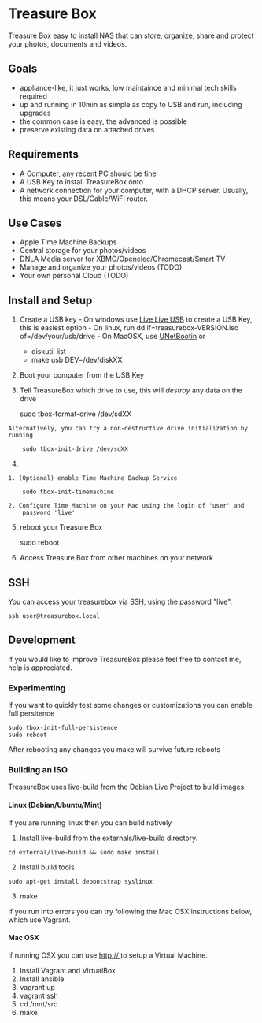 # Treasure Box

Treasure Box easy to install NAS that can store, organize, share and protect your photos, documents and videos.

## Goals

  - appliance-like, it just works, low maintaince and minimal tech skills required
  - up and running in 10min as simple as copy to USB and run, including upgrades
  - the common case is easy, the advanced is possible
  - preserve existing data on attached drives

## Requirements

  - A Computer, any recent PC should be fine
  - A USB Key to install TreasureBox onto
  - A network connection for your computer, with a DHCP server. Usually, this means your DSL/Cable/WiFi router.

## Use Cases

  - Apple Time Machine Backups
  - Central storage for your photos/videos
  - DNLA Media server for XBMC/Openelec/Chromecast/Smart TV
  - Manage and organize your photos/videos (TODO)
  - Your own personal Cloud (TODO)

## Install and Setup

  1. Create a USB key
    - On windows use [Live Live USB][linuxliveusb] to create a USB Key, this is easiest option
    - On linux, run dd if=treasurebox-VERSION.iso of=/dev/your/usb/drive
    - On MacOSX, use [UNetBootin][unetbootin] or 

        - diskutil list
        - make usb DEV=/dev/diskXX

  2. Boot your computer from the USB Key

  3. Tell TreasureBox which drive to use, this will *destroy* any data on the drive

        sudo tbox-format-drive /dev/sdXX

    Alternatively, you can try a non-destructive drive initialization by running

        sudo tbox-init-drive /dev/sdXX

  4.
    1. (Optional) enable Time Machine Backup Service

        sudo tbox-init-timemachine

    2. Configure Time Machine on your Mac using the login of 'user' and
        password 'live'

  5. reboot your Treasure Box

        sudo reboot

  6. Access Treasure Box from other machines on your network

## SSH

You can access your treasurebox via SSH, using the password "live".

    ssh user@treasurebox.local

## Development
If you would like to improve TreasureBox please feel free to contact me,
help is appreciated.


### Experimenting

If you want to quickly test some changes or customizations you can enable full persitence

    sudo tbox-init-full-persistence
    sudo reboot

After rebooting any changes you make will survive future reboots


### Building an ISO

TreasureBox uses live-build from the Debian Live Project to build images.

#### Linux (Debian/Ubuntu/Mint)
If you are running linux then you can build natively

  1. Install live-build from the externals/live-build directory.

    cd external/live-build && sudo make install

  2. Install build tools

    sudo apt-get install debootstrap syslinux

  3. make

If you run into errors you can try following the Mac OSX instructions below, which use Vagrant.

#### Mac OSX
If running OSX you can use [http:// ](Vagrant) to setup a Virtual Machine.

  1. Install Vagrant and VirtualBox
  2. Install ansible
  3. vagrant up
  4. vagrant ssh
  5. cd /mnt/src
  6. make



[linuxliveusb]: http://www.linuxliveusb.com/en/download "Linux Live USB"
[unetbootin]: http://unetbootin.sourceforge.net/ "UNetBootin"
